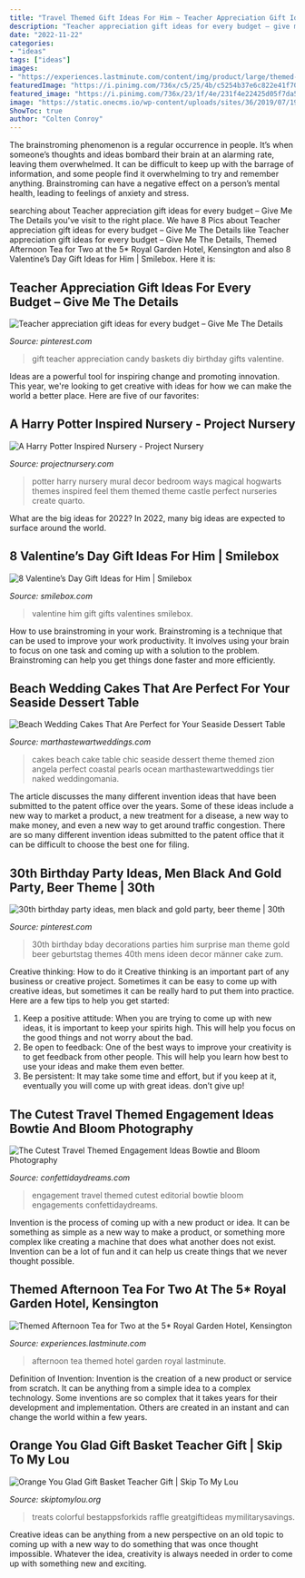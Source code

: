 ```yaml
---
title: "Travel Themed Gift Ideas For Him ~ Teacher Appreciation Gift Ideas For Every Budget – Give Me The Details"
description: "Teacher appreciation gift ideas for every budget – give me the details"
date: "2022-11-22"
categories:
- "ideas"
tags: ["ideas"]
images:
- "https://experiences.lastminute.com/content/img/product/large/themed-afternoon-tea-for-12091341.JPG"
featuredImage: "https://i.pinimg.com/736x/c5/25/4b/c5254b37e6c822e41f70dfc9fa4bfa91.jpg"
featured_image: "https://i.pinimg.com/736x/23/1f/4e/231f4e22425d05f7da56559826c72cd2.jpg"
image: "https://static.onecms.io/wp-content/uploads/sites/36/2019/07/19042333/beach-wedding-cakes-angela-cox-zion-0618.jpg"
ShowToc: true
author: "Colten Conroy"
---
```



The brainstroming phenomenon is a regular occurrence in people. It’s when someone’s thoughts and ideas bombard their brain at an alarming rate, leaving them overwhelmed. It can be difficult to keep up with the barrage of information, and some people find it overwhelming to try and remember anything. Brainstroming can have a negative effect on a person’s mental health, leading to feelings of anxiety and stress.

	

		
searching about Teacher appreciation gift ideas for every budget – Give Me The Details you've visit to the right place. We have 8 Pics about Teacher appreciation gift ideas for every budget – Give Me The Details like Teacher appreciation gift ideas for every budget – Give Me The Details, Themed Afternoon Tea for Two at the 5* Royal Garden Hotel, Kensington and also 8 Valentine’s Day Gift Ideas for Him | Smilebox. Here it is:
		
    
## Teacher Appreciation Gift Ideas For Every Budget – Give Me The Details

<img loading=lazy src="https://i.pinimg.com/736x/23/1f/4e/231f4e22425d05f7da56559826c72cd2.jpg" onerror="this.onerror=null;this.src='https://tse1.mm.bing.net/th?id=OIP.2PbXoJP8lYepw2VedcUXfAHaJ3&amp;pid=15.1';" alt="Teacher appreciation gift ideas for every budget – Give Me The Details">

_Source: pinterest.com_

>gift teacher appreciation candy baskets diy birthday gifts valentine. 

	

Ideas are a powerful tool for inspiring change and promoting innovation. This year, we're looking to get creative with ideas for how we can make the world a better place. Here are five of our favorites: 

    
## A Harry Potter Inspired Nursery - Project Nursery

<img loading=lazy src="https://projectnursery.com/wp-content/uploads/2014/12/IMG_19411-768x1024.jpg" onerror="this.onerror=null;this.src='https://tse1.mm.bing.net/th?id=OIP.6sNX8cBkvpdPQfNqcZg_VgHaJ4&amp;pid=15.1';" alt="A Harry Potter Inspired Nursery - Project Nursery">

_Source: projectnursery.com_

>potter harry nursery mural decor bedroom ways magical hogwarts themes inspired feel them themed theme castle perfect nurseries create quarto. 

	

What are the big ideas for 2022?
In 2022, many big ideas are expected to surface around the world.

    
## 8 Valentine’s Day Gift Ideas For Him | Smilebox

<img loading=lazy src="https://www.smilebox.com/blog/wp-content/uploads/sites/2/2019/02/valentines-day-gifts-for-him-1024x683.jpg" onerror="this.onerror=null;this.src='https://tse4.mm.bing.net/th?id=OIP.qVDYogXqE06jtx83NfljqwHaE8&amp;pid=15.1';" alt="8 Valentine’s Day Gift Ideas for Him | Smilebox">

_Source: smilebox.com_

>valentine him gift gifts valentines smilebox. 

	

How to use brainstroming in your work.
Brainstroming is a technique that can be used to improve your work productivity. It involves using your brain to focus on one task and coming up with a solution to the problem. Brainstroming can help you get things done faster and more efficiently.

    
## Beach Wedding Cakes That Are Perfect For Your Seaside Dessert Table

<img loading=lazy src="https://static.onecms.io/wp-content/uploads/sites/36/2019/07/19042333/beach-wedding-cakes-angela-cox-zion-0618.jpg" onerror="this.onerror=null;this.src='https://tse4.mm.bing.net/th?id=OIP.py8AIlQH9HB9AznbtEt4QgHaLH&amp;pid=15.1';" alt="Beach Wedding Cakes That Are Perfect for Your Seaside Dessert Table">

_Source: marthastewartweddings.com_

>cakes beach cake table chic seaside dessert theme themed zion angela perfect coastal pearls ocean marthastewartweddings tier naked weddingomania. 

	

The article discusses the many different invention ideas that have been submitted to the patent office over the years. Some of these ideas include a new way to market a product, a new treatment for a disease, a new way to make money, and even a new way to get around traffic congestion. There are so many different invention ideas submitted to the patent office that it can be difficult to choose the best one for filing.

    
## 30th Birthday Party Ideas, Men Black And Gold Party, Beer Theme | 30th

<img loading=lazy src="https://i.pinimg.com/736x/c5/25/4b/c5254b37e6c822e41f70dfc9fa4bfa91.jpg" onerror="this.onerror=null;this.src='https://tse4.mm.bing.net/th?id=OIP.fR4B8_afdoPtIzzCPCQqvgHaNL&amp;pid=15.1';" alt="30th birthday party ideas, men black and gold party, beer theme | 30th">

_Source: pinterest.com_

>30th birthday bday decorations parties him surprise man theme gold beer geburtstag themes 40th mens ideen decor männer cake zum. 

	

Creative thinking: How to do it
Creative thinking is an important part of any business or creative project. Sometimes it can be easy to come up with creative ideas, but sometimes it can be really hard to put them into practice. Here are a few tips to help you get started: 
1. Keep a positive attitude: When you are trying to come up with new ideas, it is important to keep your spirits high. This will help you focus on the good things and not worry about the bad. 
2. Be open to feedback: One of the best ways to improve your creativity is to get feedback from other people. This will help you learn how best to use your ideas and make them even better. 
3. Be persistent: It may take some time and effort, but if you keep at it, eventually you will come up with great ideas. don’t give up!

    
## The Cutest Travel Themed Engagement Ideas Bowtie And Bloom Photography

<img loading=lazy src="https://confettidaydreams.com/wp-content/uploads/Travel-Themed-Engagement-Photos-63.jpeg" onerror="this.onerror=null;this.src='https://tse2.mm.bing.net/th?id=OIP.M-addesOTPtoib9LpkxUIwHaFb&amp;pid=15.1';" alt="The Cutest Travel Themed Engagement Ideas Bowtie and Bloom Photography">

_Source: confettidaydreams.com_

>engagement travel themed cutest editorial bowtie bloom engagements confettidaydreams. 

	

Invention is the process of coming up with a new product or idea. It can be something as simple as a new way to make a product, or something more complex like creating a machine that does what another does not exist. Invention can be a lot of fun and it can help us create things that we never thought possible.

    
## Themed Afternoon Tea For Two At The 5* Royal Garden Hotel, Kensington

<img loading=lazy src="https://experiences.lastminute.com/content/img/product/large/themed-afternoon-tea-for-12091341.JPG" onerror="this.onerror=null;this.src='https://tse1.mm.bing.net/th?id=OIP.bzsWgVaxxXa8VGBUm-7gxQHaE8&amp;pid=15.1';" alt="Themed Afternoon Tea for Two at the 5* Royal Garden Hotel, Kensington">

_Source: experiences.lastminute.com_

>afternoon tea themed hotel garden royal lastminute. 

	

Definition of Invention:
Invention is the creation of a new product or service from scratch. It can be anything from a simple idea to a complex technology. Some inventions are so complex that it takes years for their development and implementation. Others are created in an instant and can change the world within a few years.

    
## Orange You Glad Gift Basket Teacher Gift | Skip To My Lou

<img loading=lazy src="https://www.skiptomylou.org/wp-content/uploads/2015/04/teacher-appreciation-gift-basket-4.jpg" onerror="this.onerror=null;this.src='https://tse4.mm.bing.net/th?id=OIP.gIyjAeC9EwTA1BdayVdXXQHaKl&amp;pid=15.1';" alt="Orange You Glad Gift Basket Teacher Gift | Skip To My Lou">

_Source: skiptomylou.org_

>treats colorful bestappsforkids raffle greatgiftideas mymilitarysavings. 

	

Creative ideas can be anything from a new perspective on an old topic to coming up with a new way to do something that was once thought impossible. Whatever the idea, creativity is always needed in order to come up with something new and exciting.

